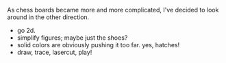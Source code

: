 As chess boards became more and more complicated, I've decided to look around in the other direction.

* go 2d.
* simplify figures; maybe just the shoes?
* solid colors are obviously pushing it too far. yes, hatches!
* draw, trace, lasercut, play!